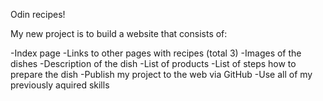 Odin recipes!

My new project is to build a website that consists of:

-Index page
-Links to other pages with recipes (total 3)
-Images of the dishes
-Description of the dish
-List of products
-List of steps how to prepare the dish
-Publish my project to the web via GitHub
-Use all of my previously aquired skills